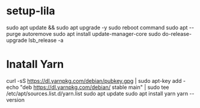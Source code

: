 # setup-lila

sudo apt update && sudo apt upgrade -y
sudo reboot command
sudo apt --purge autoremove
sudo apt install update-manager-core
sudo do-release-upgrade
lsb_release -a

# Inatall Yarn

curl -sS https://dl.yarnpkg.com/debian/pubkey.gpg | sudo apt-key add -
echo "deb https://dl.yarnpkg.com/debian/ stable main" | sudo tee /etc/apt/sources.list.d/yarn.list
sudo apt update
sudo apt install yarn
yarn --version
